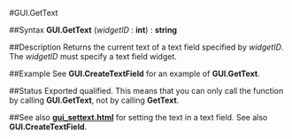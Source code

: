 
#GUI.GetText

##Syntax
**GUI.GetText** (_widgetID_ : **int**) : **string**



##Description
Returns the current text of a text field specified by _widgetID_. The _widgetID_ must specify a text field widget.



##Example
See **GUI.CreateTextField** for an example of **GUI.GetText**.



##Status
Exported qualified.
This means that you can only call the function by calling **GUI.GetText**, not by calling **GetText**.



##See also
**[gui_settext.html](GUI.SetText)** for setting the text in a text field. See also **GUI.CreateTextField**.


